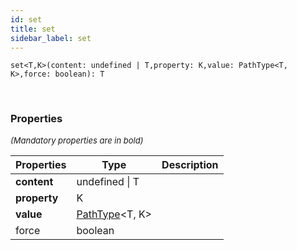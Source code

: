 ```yaml
---
id: set
title: set
sidebar_label: set
---
```


```tsx
set<T,K>(content: undefined | T,property: K,value: PathType<T, K>,force: boolean): T
```
<br/>



### Properties

<font size="2"><i>(Mandatory properties are in bold)</i></font>

| Properties | Type | Description |
| --------- | ---- | ----------- |
| **content** | undefined \| T |  |
| **property** | K |  |
| **value** | [PathType](/framework-api/types/PathType.md)<T, K\> |  |
| force | boolean |  |
